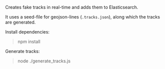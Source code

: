 Creates fake tracks in real-time and adds them to Elasticsearch.

It uses a seed-file for geojson-lines (`.tracks.json`), along which the tracks are generated.


Install dependencies:

> npm install


Generate tracks:

> node ./generate_tracks.js